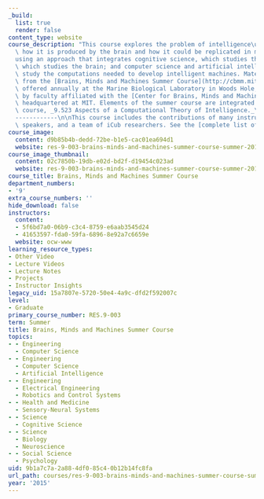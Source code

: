 ```yaml
---
_build:
  list: true
  render: false
content_type: website
course_description: "This course explores the problem of intelligence\u2014its nature,\
  \ how it is produced by the brain and how it could be replicated in machines\u2014\
  using an approach that integrates cognitive science, which studies the mind; neuroscience,\
  \ which studies the brain; and computer science and artificial intelligence, which\
  \ study the computations needed to develop intelligent machines. Materials are drawn\
  \ from the [Brains, Minds and Machines Summer Course](http://cbmm.mit.edu/summer-school)\
  \ offered annually at the Marine Biological Laboratory in Woods Hole, MA, taught\
  \ by faculty affiliated with the [Center for Brains, Minds and Machines](http://cbmm.mit.edu)\
  \ headquartered at MIT. Elements of the summer course are integrated into the MIT\
  \ course, _9.523 Aspects of a Computational Theory of Intelligence._\n\nContributors\n\
  ------------\n\nThis course includes the contributions of many instructors, guest\
  \ speakers, and a team of iCub researchers. See the [complete list of contributors](/courses/res-9-003-brains-minds-and-machines-summer-course-summer-2015/pages/syllabus/course-instructors-guest-speakers-and-icub-team).\n"
course_image:
  content: d9b85b4b-dedd-72be-b1e5-cac01ea694d1
  website: res-9-003-brains-minds-and-machines-summer-course-summer-2015
course_image_thumbnail:
  content: 02c7850b-19db-e02d-bd2f-d19454c023ad
  website: res-9-003-brains-minds-and-machines-summer-course-summer-2015
course_title: Brains, Minds and Machines Summer Course
department_numbers:
- '9'
extra_course_numbers: ''
hide_download: false
instructors:
  content:
  - 5f6bd7a0-06b9-c3c4-8759-e6aab3545d24
  - 41653597-fda0-59fa-6896-8e92a7c6659e
  website: ocw-www
learning_resource_types:
- Other Video
- Lecture Videos
- Lecture Notes
- Projects
- Instructor Insights
legacy_uid: 15a7807e-5720-50e4-4a9c-dfd2f592007c
level:
- Graduate
primary_course_number: RES.9-003
term: Summer
title: Brains, Minds and Machines Summer Course
topics:
- - Engineering
  - Computer Science
- - Engineering
  - Computer Science
  - Artificial Intelligence
- - Engineering
  - Electrical Engineering
  - Robotics and Control Systems
- - Health and Medicine
  - Sensory-Neural Systems
- - Science
  - Cognitive Science
- - Science
  - Biology
  - Neuroscience
- - Social Science
  - Psychology
uid: 9b1a7c7a-2a88-4df0-85c4-0b12b14fc8fa
url_path: courses/res-9-003-brains-minds-and-machines-summer-course-summer-2015
year: '2015'
---
```


